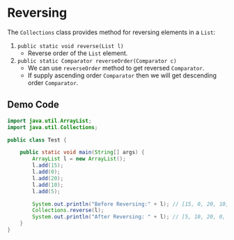 # Reversing

The `Collections` class provides method for reversing elements in a `List`:

1. `public static void reverse(List l)`
   - Reverse order of the `List` element.
2. `public static Comparator reverseOrder(Comparator c)`
   - We can use `reverseOrder` method to get reversed `Comparator`.
   - If supply ascending order `Comparator` then we will get descending order `Comparator`.

## Demo Code

```java
import java.util.ArrayList;
import java.util.Collections;

public class Test {

    public static void main(String[] args) {
        ArrayList l = new ArrayList();
        l.add(15);
        l.add(0);
        l.add(20);
        l.add(10);
        l.add(5);

        System.out.println("Before Reversing:" + l); // [15, 0, 20, 10, 5]
        Collections.reverse(l);
        System.out.println("After Reversing: " + l); // [5, 10, 20, 0, 15]
    }
}
```
